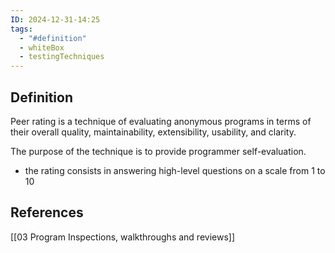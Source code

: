 ```yaml
---
ID: 2024-12-31-14:25
tags:
  - "#definition"
  - whiteBox
  - testingTechniques
---
```

## Definition

Peer rating is a technique of evaluating anonymous programs in terms of their overall quality, maintainability, extensibility, usability, and clarity.

The purpose of the technique is to provide programmer self-evaluation.
- the rating consists in answering high-level questions on a scale from 1 to 10

## References
[[03 Program Inspections, walkthroughs and reviews]]
